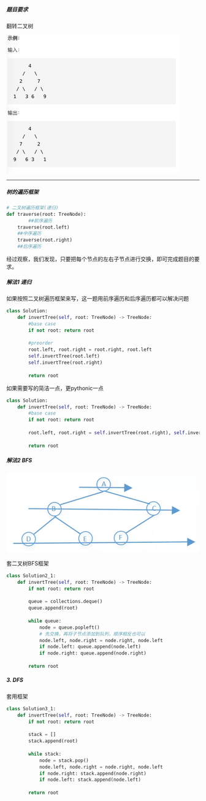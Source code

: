 ##### 题目要求

翻转二叉树

![322examples](../attachments/226examples.png)

----------------------

##### 树的遍历框架

```python
# 二叉树遍历框架(递归)
def traverse(root: TreeNode):
		##前序遍历
    traverse(root.left)
    ##中序遍历
    traverse(root.right)
    ##后序遍历
```

经过观察，我们发现，只要把每个节点的左右子节点进行交换，即可完成题目的要求。

##### 解法1 递归

如果按照二叉树遍历框架来写，这一题用前序遍历和后序遍历都可以解决问题

```python
class Solution:
    def invertTree(self, root: TreeNode) -> TreeNode:
        #base case
        if not root: return root

        #preorder
        root.left, root.right = root.right, root.left
        self.invertTree(root.left)
        self.invertTree(root.right)

        return root
```

如果需要写的简洁一点，更pythonic一点

```python
class Solution:
    def invertTree(self, root: TreeNode) -> TreeNode:
        #base case
        if not root: return root

        root.left, root.right = self.invertTree(root.right), self.invertTree(root.left)

        return root
```

##### 解法2 BFS

![image.png](../attachments/226bfs.png)

套二叉树BFS框架

```python
class Solution2_1:
    def invertTree(self, root: TreeNode) -> TreeNode:
        if not root: return root

        queue = collections.deque()
        queue.append(root)

        while queue:
            node = queue.popleft()
            # 先交换，再将子节点添加到队列，顺序相反也可以
            node.left, node.right = node.right, node.left
            if node.left: queue.append(node.left)
            if node.right: queue.append(node.right)

        return root
```

##### 3. DFS

套用框架

```python
class Solution3_1:
    def invertTree(self, root: TreeNode) -> TreeNode:
        if not root: return root

        stack = []
        stack.append(root)

        while stack:
            node = stack.pop()
            node.left, node.right = node.right, node.left
            if node.right: stack.append(node.right)
            if node.left: stack.append(node.left)
        
        return root
```

